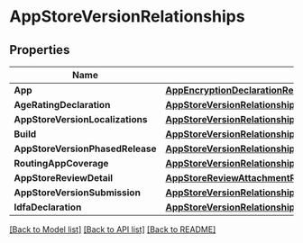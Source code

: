# AppStoreVersionRelationships

## Properties

Name | Type | Description | Notes
------------ | ------------- | ------------- | -------------
**App** | [**AppEncryptionDeclarationRelationshipsApp**](AppEncryptionDeclaration_relationships_app.md) |  | [optional] 
**AgeRatingDeclaration** | [**AppStoreVersionRelationshipsAgeRatingDeclaration**](AppStoreVersion_relationships_ageRatingDeclaration.md) |  | [optional] 
**AppStoreVersionLocalizations** | [**AppStoreVersionRelationshipsAppStoreVersionLocalizations**](AppStoreVersion_relationships_appStoreVersionLocalizations.md) |  | [optional] 
**Build** | [**AppStoreVersionRelationshipsBuild**](AppStoreVersion_relationships_build.md) |  | [optional] 
**AppStoreVersionPhasedRelease** | [**AppStoreVersionRelationshipsAppStoreVersionPhasedRelease**](AppStoreVersion_relationships_appStoreVersionPhasedRelease.md) |  | [optional] 
**RoutingAppCoverage** | [**AppStoreVersionRelationshipsRoutingAppCoverage**](AppStoreVersion_relationships_routingAppCoverage.md) |  | [optional] 
**AppStoreReviewDetail** | [**AppStoreReviewAttachmentRelationshipsAppStoreReviewDetail**](AppStoreReviewAttachment_relationships_appStoreReviewDetail.md) |  | [optional] 
**AppStoreVersionSubmission** | [**AppStoreVersionRelationshipsAppStoreVersionSubmission**](AppStoreVersion_relationships_appStoreVersionSubmission.md) |  | [optional] 
**IdfaDeclaration** | [**AppStoreVersionRelationshipsIdfaDeclaration**](AppStoreVersion_relationships_idfaDeclaration.md) |  | [optional] 

[[Back to Model list]](../README.md#documentation-for-models) [[Back to API list]](../README.md#documentation-for-api-endpoints) [[Back to README]](../README.md)


